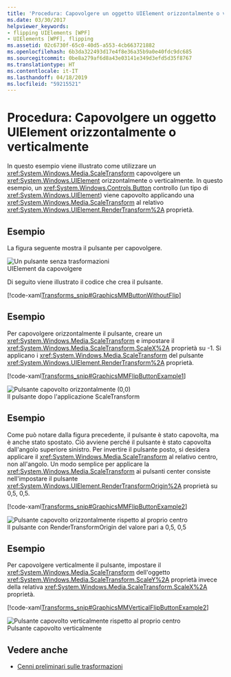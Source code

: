 ```yaml
---
title: 'Procedura: Capovolgere un oggetto UIElement orizzontalmente o verticalmente'
ms.date: 03/30/2017
helpviewer_keywords:
- flipping UIElements [WPF]
- UIElements [WPF], flipping
ms.assetid: 02c6730f-65c0-40d5-a553-4cb663721882
ms.openlocfilehash: 6b3da322493d17e4f8e36a35b9a0e40fdc9dc685
ms.sourcegitcommit: 0be8a279af6d8a43e03141e349d3efd5d35f8767
ms.translationtype: HT
ms.contentlocale: it-IT
ms.lasthandoff: 04/18/2019
ms.locfileid: "59215521"
---
```

# <a name="how-to-flip-a-uielement-horizontally-or-vertically"></a>Procedura: Capovolgere un oggetto UIElement orizzontalmente o verticalmente
In questo esempio viene illustrato come utilizzare un <xref:System.Windows.Media.ScaleTransform> capovolgere un <xref:System.Windows.UIElement> orizzontalmente o verticalmente. In questo esempio, un <xref:System.Windows.Controls.Button> controllo (un tipo di <xref:System.Windows.UIElement>) viene capovolto applicando una <xref:System.Windows.Media.ScaleTransform> al relativo <xref:System.Windows.UIElement.RenderTransform%2A> proprietà.  
  
## <a name="example"></a>Esempio  
 La figura seguente mostra il pulsante per capovolgere.  
  
 ![Un pulsante senza trasformazioni](./media/graphicsmm-buttonflipbeforeflip.gif "graphicsmm_buttonflipbeforeflip")  
UIElement da capovolgere  
  
 Di seguito viene illustrato il codice che crea il pulsante.  
  
 [!code-xaml[Transforms_snip#GraphicsMMButtonWithoutFlip](~/samples/snippets/csharp/VS_Snippets_Wpf/Transforms_snip/CS/FlipExample.xaml#graphicsmmbuttonwithoutflip)]  
  
## <a name="example"></a>Esempio  
 Per capovolgere orizzontalmente il pulsante, creare un <xref:System.Windows.Media.ScaleTransform> e impostare il <xref:System.Windows.Media.ScaleTransform.ScaleX%2A> proprietà su -1. Si applicano i <xref:System.Windows.Media.ScaleTransform> del pulsante <xref:System.Windows.UIElement.RenderTransform%2A> proprietà.  
  
 [!code-xaml[Transforms_snip#GraphicsMMFlipButtonExample1](~/samples/snippets/csharp/VS_Snippets_Wpf/Transforms_snip/CS/FlipExample.xaml#graphicsmmflipbuttonexample1)]  
  
 ![Pulsante capovolto orizzontalmente &#40;0,0&#41;](./media/graphicsmm-buttonfliphorizontalflip-displaced.gif "graphicsmm_buttonfliphorizontalflip_displaced")  
Il pulsante dopo l'applicazione ScaleTransform  
  
## <a name="example"></a>Esempio  
 Come può notare dalla figura precedente, il pulsante è stato capovolta, ma è anche stato spostato. Ciò avviene perché il pulsante è stato capovolta dall'angolo superiore sinistro. Per invertire il pulsante posto, si desidera applicare il <xref:System.Windows.Media.ScaleTransform> al relativo centro, non all'angolo. Un modo semplice per applicare la <xref:System.Windows.Media.ScaleTransform> ai pulsanti center consiste nell'impostare il pulsante <xref:System.Windows.UIElement.RenderTransformOrigin%2A> proprietà su 0,5, 0,5.  
  
 [!code-xaml[Transforms_snip#GraphicsMMFlipButtonExample2](~/samples/snippets/csharp/VS_Snippets_Wpf/Transforms_snip/CS/FlipExample.xaml#graphicsmmflipbuttonexample2)]  
  
 ![Pulsante capovolto orizzontalmente rispetto al proprio centro](./media/graphicsmm-buttonfliphorizontalflip-inplace.gif "graphicsmm_buttonfliphorizontalflip_inplace")  
Il pulsante con RenderTransformOrigin del valore pari a 0,5, 0,5  
  
## <a name="example"></a>Esempio  
 Per capovolgere verticalmente il pulsante, impostare il <xref:System.Windows.Media.ScaleTransform> dell'oggetto <xref:System.Windows.Media.ScaleTransform.ScaleY%2A> proprietà invece della relativa <xref:System.Windows.Media.ScaleTransform.ScaleX%2A> proprietà.  
  
 [!code-xaml[Transforms_snip#GraphicsMMVerticalFlipButtonExample2](~/samples/snippets/csharp/VS_Snippets_Wpf/Transforms_snip/CS/FlipExample.xaml#graphicsmmverticalflipbuttonexample2)]  
  
 ![Pulsante capovolto verticalmente rispetto al proprio centro](./media/graphicsmm-buttonflipverticalflip-inplace.gif "graphicsmm_buttonflipverticalflip_inplace")  
Pulsante capovolto verticalmente  
  
## <a name="see-also"></a>Vedere anche

- [Cenni preliminari sulle trasformazioni](../graphics-multimedia/transforms-overview.md)

